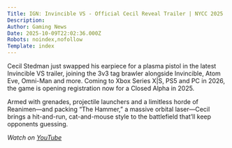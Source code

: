 ```yaml
---
Title: IGN: Invincible VS - Official Cecil Reveal Trailer | NYCC 2025
Description: 
Author: Gaming News
Date: 2025-10-09T22:02:36.000Z
Robots: noindex,nofollow
Template: index
---
```

<p>Cecil Stedman just swapped his earpiece for a plasma pistol in the latest Invincible VS trailer, joining the 3v3 tag brawler alongside Invincible, Atom Eve, Omni-Man and more. Coming to Xbox Series X|S, PS5 and PC in 2026, the game is opening registration now for a Closed Alpha in 2025.</p>

<p>Armed with grenades, projectile launchers and a limitless horde of Reanimen—and packing “The Hammer,” a massive orbital laser—Cecil brings a hit-and-run, cat-and-mouse style to the battlefield that’ll keep opponents guessing.</p>

<p><em>Watch on <a href="https://www.youtube.com/watch?v=likYpGTMVo8" rel="noopener noreferrer">YouTube</a></em></p>

